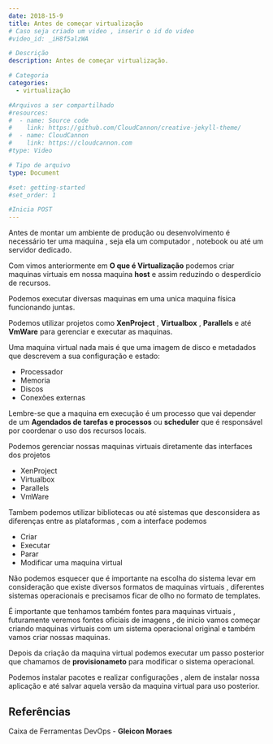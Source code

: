 ```yaml
---
date: 2018-15-9
title: Antes de começar virtualização
# Caso seja criado um video , inserir o id do video
#video_id: _iH8f5alzWA

# Descrição
description: Antes de começar virtualização.

# Categoria
categories:
  - virtualização

#Arquivos a ser compartilhado
#resources:
#  - name: Source code
#    link: https://github.com/CloudCannon/creative-jekyll-theme/
#  - name: CloudCannon
#    link: https://cloudcannon.com
#type: Video

# Tipo de arquivo
type: Document

#set: getting-started
#set_order: 1

#Inicia POST
---
```


Antes de montar um ambiente de produção ou desenvolvimento é necessário ter uma maquina , seja ela um computador , notebook ou até um servidor dedicado.

Com vimos anteriormente em **O que é Virtualização** podemos criar maquinas virtuais em nossa maquina **host** e assim reduzindo o desperdicio de recursos.

Podemos executar diversas maquinas em uma unica maquina física funcionando juntas. 

Podemos utilizar projetos como **XenProject** , **Virtualbox** , **Parallels** e até **VmWare** para gerenciar e executar as maquinas.

Uma maquina virtual nada mais é que uma imagem de disco e metadados que descrevem a sua configuração e estado:

- Processador 
- Memoria 
- Discos 
- Conexões externas

Lembre-se que a maquina em execução é um processo que vai depender de um **Agendados de tarefas e processos** ou **scheduler** que é responsável por coordenar o uso dos recursos locais.

Podemos gerenciar nossas maquinas virtuais diretamente das interfaces dos projetos 

- XenProject
- Virtualbox
- Parallels
- VmWare
 
Tambem podemos utilizar bibliotecas ou até sistemas que desconsidera as diferenças entre as plataformas , com a interface podemos 

- Criar 
- Executar 
- Parar 
- Modificar uma maquina virtual

Não podemos esquecer que é importante na escolha do sistema levar em consideração que existe diversos formatos de maquinas virtuais , diferentes sistemas operacionais e precisamos ficar de olho no formato de templates.

É importante que tenhamos também fontes para maquinas virtuais , futuramente veremos fontes oficiais de imagens , de inicio vamos começar criando maquinas virtuais com um sistema operacional original e também vamos criar nossas maquinas.

Depois da criação da maquina virtual podemos executar um passo posterior que chamamos de **provisionameto** para modificar o sistema operacional. 

Podemos instalar pacotes e realizar configurações , alem de instalar nossa aplicação e até salvar aquela versão da maquina virtual para uso posterior.

## Referências

Caixa de Ferramentas DevOps - **Gleicon Moraes**

